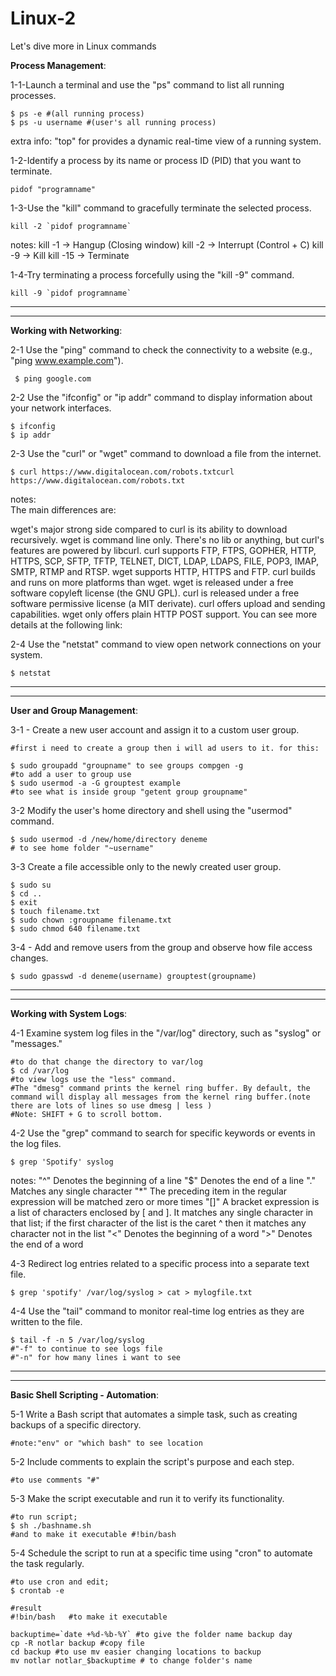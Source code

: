 # Linux-2
Let's dive more in Linux commands

**Process Management**:

1-1-Launch a terminal and use the "ps" command to list all running processes.
```
$ ps -e #(all running process)
$ ps -u username #(user's all running process)
```

extra info: "top" for provides a dynamic real-time view of a running system.

1-2-Identify a process by its name or process ID (PID) that you want to terminate.
```
pidof "programname"
```
1-3-Use the "kill" command to gracefully terminate the selected process.
```   
kill -2 `pidof programname`
```
notes: 
kill -1 → Hangup (Closing window)
kill -2 → Interrupt (Control + C)
kill -9 → Kill
kill -15 → Terminate
 
1-4-Try terminating a process forcefully using the "kill -9" command.
```      
kill -9 `pidof programname`
```

--------------------------------------------------------------------------------------

--------------------------------------------------------------------------------------

**Working with Networking**:

2-1  Use the "ping" command to check the connectivity to a website (e.g., "ping www.example.com").
``` 
 $ ping google.com
```

2-2 Use the "ifconfig" or "ip addr" command to display information about your network interfaces.
```   
$ ifconfig
$ ip addr
```

2-3 Use the "curl" or "wget" command to download a file from the internet.
```
$ curl https://www.digitalocean.com/robots.txtcurl https://www.digitalocean.com/robots.txt
```   
notes:  
The main differences are:

wget's major strong side compared to curl is its ability to download recursively.
wget is command line only. There's no lib or anything, but curl's features are powered by libcurl.
curl supports FTP, FTPS, GOPHER, HTTP, HTTPS, SCP, SFTP, TFTP, TELNET, DICT, LDAP, LDAPS, FILE, POP3, IMAP, SMTP, RTMP and RTSP. wget supports HTTP, HTTPS and FTP.
curl builds and runs on more platforms than wget.
wget is released under a free software copyleft license (the GNU GPL). curl is released under a free software permissive license (a MIT derivate).
curl offers upload and sending capabilities. wget only offers plain HTTP POST support.
You can see more details at the following link:
   

2-4 Use the "netstat" command to view open network connections on your system.
```
$ netstat
```

--------------------------------------------------------------------------------------

--------------------------------------------------------------------------------------


**User and Group Management**:
    
3-1 - Create a new user account and assign it to a custom user group.

```
#first i need to create a group then i will ad users to it. for this:

$ sudo groupadd "groupname" to see groups compgen -g
#to add a user to group use
$ sudo usermod -a -G grouptest example
#to see what is inside group "getent group groupname"
```
        
3-2  Modify the user's home directory and shell using the "usermod" command.
```    
$ sudo usermod -d /new/home/directory deneme
# to see home folder "~username"
```
    
3-3 Create a file accessible only to the newly created user group.

```
$ sudo su
$ cd ..
$ exit
$ touch filename.txt
$ sudo chown :groupname filename.txt
$ sudo chmod 640 filename.txt
```
    
3-4  - Add and remove users from the group and observe how file access changes.
    
```	
$ sudo gpasswd -d deneme(username) grouptest(groupname)
```

--------------------------------------------------------------------------------------

-------------------------------------------------------------------------------------- 

**Working with System Logs**:
    
4-1  Examine system log files in the "/var/log" directory, such as "syslog" or "messages."

```
#to do that change the directory to var/log
$ cd /var/log
#to view logs use the "less" command. 
#The "dmesg" command prints the kernel ring buffer. By default, the command will display all messages from the kernel ring buffer.(note there are lots of lines so use dmesg | less )
#Note: SHIFT + G to scroll bottom.
```     
    
4-2 Use the "grep" command to search for specific keywords or events in the log files.
 
```   
$ grep 'Spotify' syslog
```
notes: 
"^" Denotes the beginning of a line
"$" Denotes the end of a line
"." Matches any single character
"*" The preceding item in the regular expression will be matched zero or more times
"[]" A bracket expression is a list of characters enclosed by [ and ]. It matches any single character in that list; if the first character of the list is the caret ^ then it matches any character not in the list
"\<" Denotes the beginning of a word
"\>" Denotes the end of a word    
       
4-3 Redirect log entries related to a specific process into a separate text file.

```    
$ grep 'spotify' /var/log/syslog > cat > mylogfile.txt 
```
     
4-4 Use the "tail" command to monitor real-time log entries as they are written to the file.

```
$ tail -f -n 5 /var/log/syslog
#"-f" to continue to see logs file
#"-n" for how many lines i want to see
```

--------------------------------------------------------------------------------------

-------------------------------------------------------------------------------------- 

**Basic Shell Scripting - Automation**:

5-1 Write a Bash script that automates a simple task, such as creating backups of a specific directory.
```    
#note:"env" or "which bash" to see location
```        
5-2 Include comments to explain the script's purpose and each step.
```    
#to use comments "#"
```   
5-3 Make the script executable and run it to verify its functionality.
```    
#to run script;
$ sh ./bashname.sh 
#and to make it executable #!bin/bash
```    
5-4 Schedule the script to run at a specific time using "cron" to automate the task regularly.
```    
#to use cron and edit;
$ crontab -e
```
```
#result 
#!bin/bash   #to make it executable 

backuptime=`date +%d-%b-%Y` #to give the folder name backup day
cp -R notlar backup #copy file
cd backup #to use mv easier changing locations to backup
mv notlar notlar_$backuptime # to change folder's name
```
              


  
